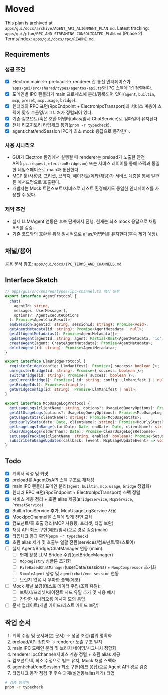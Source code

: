 # Moved

This plan is archived at `apps/gui/docs/archive/AGENT_API_ALIGNMENT_PLAN.md`.
Latest tracking: `apps/gui/plan/RPC_AND_STREAMING_CONSOLIDATED_PLAN.md` (Phase 2).
Terms/index: `apps/gui/docs/rpc/README.md`.

## Requirements

### 성공 조건

- [x] Electron main ↔ preload ↔ renderer 간 통신 인터페이스가 `apps/gui/src/shared/types/agentos-api.ts`와 IPC 스펙에 1:1 정렬된다.
- [x] 도메인별 IPC 핸들러가 main 프로세스에 분리/등록되어 있다(`agent`, `builtin`, `mcp`, `preset`, `mcp.usage`, `bridge`).
- [x] 렌더러의 RPC 표면(RpcEndpoint + ElectronIpcTransport)과 서비스 계층이 스펙에 맞춰 호출명/시그니처가 정렬되어 있다.
- [x] 기존 컴포넌트/훅은 호환 어댑터(alias/임시 ChatService)로 컴파일이 유지된다.
- [x] 전체 리포지토리 타입체크 통과(`pnpm -r typecheck`).
- [x] agent:chat/endSession IPC가 최소 mock 응답으로 동작한다.

### 사용 시나리오

- GUI가 Electron 환경에서 실행될 때 renderer는 preload가 노출한 안전 API(`rpc.request`, `electronBridge.on`) 또는 서비스 레이어를 통해 스펙과 동일한 네임스페이스로 main과 통신한다.
- MCP 툴/사용량, 프리셋, 브리지, 에이전트(메타/채팅)가 서비스 계층을 통해 일관된 메서드명으로 호출된다.
- 개발자는 Mock 트랜스포트/서비스로 테스트 환경에서도 동일한 인터페이스를 사용할 수 있다.

### 제약 조건

- 실제 LLM/Agent 연동은 후속 단계에서 진행. 현재는 최소 mock 응답으로 채팅 API를 검증.
- 기존 코드와의 호환을 위해 일시적으로 alias/어댑터를 유지한다(후속 제거 예정).

## 채널/용어

공용 문서 참조: `apps/gui/docs/IPC_TERMS_AND_CHANNELS.md`

## Interface Sketch

```typescript
// apps/gui/src/shared/types/ipc-channel.ts 핵심 일부
export interface AgentProtocol {
  chat(
    agentId: string,
    messages: UserMessage[],
    options?: AgentExecuteOptions
  ): Promise<AgentChatResult>;
  endSession(agentId: string, sessionId: string): Promise<void>;
  getAgentMetadata(id: string): Promise<AgentMetadata | null>;
  getAllAgentMetadatas(): Promise<AgentMetadata[]>;
  updateAgent(agentId: string, agent: Partial<Omit<AgentMetadata, 'id'>>): Promise<AgentMetadata>;
  createAgent(agent: CreateAgentMetadata): Promise<AgentMetadata>;
  deleteAgent(id: string): Promise<AgentMetadata>;
}

export interface LlmBridgeProtocol {
  registerBridge(config: LlmManifest): Promise<{ success: boolean }>;
  unregisterBridge(id: string): Promise<{ success: boolean }>;
  switchBridge(id: string): Promise<{ success: boolean }>;
  getCurrentBridge(): Promise<{ id: string; config: LlmManifest } | null>;
  getBridgeIds(): Promise<string[]>;
  getBridgeConfig(id: string): Promise<LlmManifest | null>;
}

export interface McpUsageLogProtocol {
  getUsageLogs(clientName: string, options?: UsageLogQueryOptions): Promise<McpUsageLog[]>;
  getAllUsageLogs(options?: UsageLogQueryOptions): Promise<McpUsageLog[]>;
  getUsageStats(clientName?: string): Promise<McpUsageStats>;
  getHourlyStats(date: Date, clientName?: string): Promise<HourlyStatsResponse>;
  getUsageLogsInRange(startDate: Date, endDate: Date, clientName?: string): Promise<McpUsageLog[]>;
  clearUsageLogs(olderThan?: Date): Promise<ClearUsageLogsResponse>;
  setUsageTracking(clientName: string, enabled: boolean): Promise<SetUsageTrackingResponse>;
  subscribeToUsageUpdates(callback: (event: McpUsageUpdateEvent) => void): Promise<() => void>;
}
```

## Todo

- [x] 계획서 작성 및 커밋
- [x] preload를 AgentOsAPI 스펙 구조로 재작성
- [x] main IPC 핸들러 도메인 분리(`agent`, `builtin`, `mcp.usage`, `bridge` 정합화)
- [x] 렌더러 RPC 표면(RpcEndpoint + ElectronIpcTransport) 스펙 정렬
- [x] 서비스 계층 정리 + 호환 alias 제공(`BridgeService`, `McpService`, `PresetService`)
- [x] BuiltinToolService 추가, McpUsageLogService 사용
- [x] MockIpcChannel을 스펙에 맞게 전면 교체
- [x] 컴포넌트/훅 호출 정리(MCP 사용량, 프리셋, 타입 보완)
- [x] 채팅 API 최소 구현(에코/임시)으로 경로 검증(main)
- [x] 타입체크 통과 확인(`pnpm -r typecheck`)
- [x] 호환 alias 제거 및 호출부 일괄 전환(services/컴포넌트/훅/스토어)
- [ ] 실제 Agent/Bridge/ChatManager 연동 (main):
  - [ ] 현재 활성 LLM Bridge 주입(getBridgeManager)
  - [ ] `McpRegistry` 싱글톤 초기화
  - [ ] `FileBasedChatManager`(userData/sessions) + `NoopCompressor` 초기화
  - [ ] `SimpleAgent` 생성 및 `agent:chat/end-session` 연동
  - [ ] 브릿지 없음 시 우아한 폴백(에코)
- [ ] Mock 채널 보강(테스트 데이터 주입/조회 유틸):
  - [ ] 브릿지/프리셋/에이전트 시드 유틸 추가 및 사용 예시
  - [ ] 간단한 시나리오용 메시지 모의 응답
- [ ] 문서 업데이트(개발 가이드/테스트 가이드 보강)

## 작업 순서

1. 계획 수립 및 문서화(본 문서) → 성공 조건/범위 명확화
2. preload/API 정합화 → renderer 노출 구조 일치
3. main IPC 도메인 분리 및 브리지 네이밍/시그니처 정합화
4. renderer IpcChannel/서비스 계층 정렬 + 호환 alias 제공
5. 컴포넌트/훅 최소 수정으로 빌드 유지, Mock 채널 스펙화
6. agent:chat/endSession 최소 구현(에코 응답)으로 Agent API 경로 검증
7. 타입체크·동작 점검 및 후속 과제(실연동/alias제거) 티업

```bash
# 검증 명령어
pnpm -r typecheck
```

